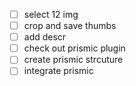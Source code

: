 - [ ] select 12 img
- [ ] crop and save thumbs
- [ ] add descr
- [ ] check out prismic plugin
- [ ] create prismic strcuture
- [ ] integrate prismic
